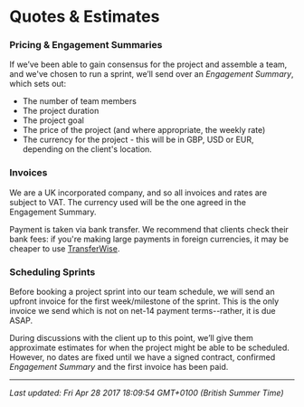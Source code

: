 # Quotes & Estimates

<h3>Pricing &amp; Engagement Summaries</h3>
<p>If we&rsquo;ve been able to gain consensus for the project and assemble a team, and we've chosen to run a sprint, we&rsquo;ll send over an <em>Engagement Summary</em>, which sets out:</p>
<ul>
<li>The number of team members</li>
<li>The project duration</li>
<li>The project goal</li>
<li>The price of the project (and where appropriate, the weekly rate)</li>
<li>The currency for the project - this will be in GBP, USD or EUR, depending on the client's location.</li>
</ul>
<h3>Invoices</h3>
<p>We are a UK incorporated company, and so all invoices and rates are subject to VAT. The currency used will be the one agreed in the Engagement Summary.</p>
<p>Payment is taken via bank transfer. We recommend that clients check their bank fees: if you're making large payments in foreign currencies, it may be cheaper to use <a href="https://transferwise.com/">TransferWise</a>.</p>
<h3>Scheduling Sprints</h3>
<p>Before booking a project sprint into our team schedule, we will send an upfront invoice for the first week/milestone of the sprint. This is the only invoice we send which is not on net-14 payment terms--rather, it is due ASAP.</p>
<p>During discussions with the client up to this point, we&rsquo;ll give them approximate estimates for when the project might be able to be scheduled. However, no dates are fixed until we have a signed contract, confirmed <em>Engagement Summary</em> and the first invoice has been paid.</p>

<hr />

_Last updated: Fri Apr 28 2017 18:09:54 GMT+0100 (British Summer Time)_